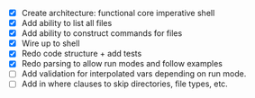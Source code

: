 - [x] Create architecture: functional core imperative shell
- [x] Add ability to list all files
- [x] Add ability to construct commands for files
- [x] Wire up to shell
- [x] Redo code structure + add tests
- [x] Redo parsing to allow run modes and follow examples
- [ ] Add validation for interpolated vars depending on run mode.
- [ ] Add in where clauses to skip directories, file types, etc.
